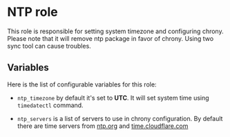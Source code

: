 NTP role
==========

This role is responsible for setting system timezone and configuring chrony. 
Please note that it will remove ntp package in favor of chrony. Using two sync tool can cause troubles. 


Variables
---------
Here is the list of configurable variables for this role:

 - `ntp_timezone` by default it's set to **UTC**. It will set system time using `timedatectl` command.
 
 - `ntp_servers` is a list of servers to use in chrony configuration. By default there are time servers from [ntp.org](https://www.ntppool.org) and [time.cloudflare.com](https://www.cloudflare.com/time/)
 